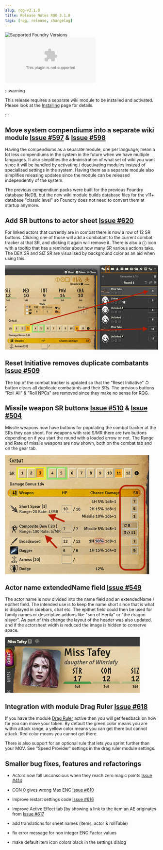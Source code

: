 ```yaml
---
slug: rqg-v3.1.0
title: Release Notes RQG 3.1.0
tags: [rqg, release, changelog]
---
```


![Supported Foundry Versions](https://img.shields.io/endpoint?url=https://foundryshields.com/version?url=https://github.com/sun-dragon-cult/fvtt-system-rqg/releases/download/v3.1.0/system.json)
![Download Count](https://img.shields.io/github/downloads/sun-dragon-cult/fvtt-system-rqg/v3.1.0/rqg.zip)

:::warning

This release requires a separate wiki module to be installed and activated. Please look at the
[Installing](/rqg-system/getting-started) page for details.

:::

## Move system compendiums into a separate wiki module [Issue #597](https://github.com/sun-dragon-cult/fvtt-system-rqg/issues/597) & [Issue #598](https://github.com/sun-dragon-cult/fvtt-system-rqg/issues/598)

Having the compendiums as a separate module, one per language, mean a lot less compendiums in the
system in the future when we have multiple languages. It also simplifies the administration of what
set of wiki you want since it will be handled by activating / deactivating modules instead of
specialised settings in the system. Having them as a separate module also simplifies releasing
updates since the module can be released independently of the system.

The previous compendium packs were built for the previous Foundry database NeDB, but the new wiki
module builds database files for the v11+ database "classic level" so Foundry does not need to
convert them at startup anymore.

## Add SR buttons to actor sheet [Issue #620](https://github.com/sun-dragon-cult/fvtt-system-rqg/issues/620)

For linked actors that currently are in combat there is now a row of 12 SR buttons. Clicking one of
those will add a combatant to the current combat tracker at that SR, and clicking it again will
remove it. There is also a ⓘ icon with a tooltip that has a reminder about how many SR various
actions take. The DEX SR and SIZ SR are visualised by background color as an aid when using this.

![](sr-buttons.png)

## Reset Initiative removes duplicate combatants [Issue #509](https://github.com/sun-dragon-cult/fvtt-system-rqg/issues/509)

The top of the combat tracker is updated so that the "Reset Initiative" ↺ button clears all
duplicate combatants and their SRs. The previous buttons "Roll All" & "Roll NPCs" are removed since
they make no sense for RQG.

## Missile weapon SR buttons [Issue #510](https://github.com/sun-dragon-cult/fvtt-system-rqg/issues/510) & [Issue #504](https://github.com/sun-dragon-cult/fvtt-system-rqg/issues/504)

Missile weapons now have buttons for populating the combat tracker at the SRs they can shoot. For
weapons with rate S/MR there are two buttons depending on if you start the round with a loaded arrow
or not. The Range and Rate of missile weapons are now shown, both on the combat tab and on the gear
tab.

![](missile-sr-buttons.png)

## Actor name extendedName field [Issue #549](https://github.com/sun-dragon-cult/fvtt-system-rqg/issues/549)

The actor name is now divided into the name field and an extendedName / epithet field. The intended
use is to keep the name short since that is what is displayed in sidebars, chat etc. The epithet
field could then be used for family names or descriptive addons like "son of Herila" or "the dragon
slayer". As part of this change the layout of the header was also updated, and if the actorsheet
width is reduced the image is hidden to conserve space.

![](epithet.png)

## Integration with module Drag Ruler [Issue #618](https://github.com/sun-dragon-cult/fvtt-system-rqg/issues/618)

If you have the module [Drag Ruler](https://foundryvtt.com/packages/drag-ruler) active then you will
get feedback on how far you can move your token. By default the green color means you are within
attack range, a yellow color means you can get there but cannot attack. Red color means you cannot
get there.

There is also support for an optional rule that lets you sprint further than your MOV. See "Speed
Provider" settings in the drag ruler module settings.

## Smaller bug fixes, features and refactorings

- Actors now fall unconscious when they reach zero magic points
  [Issue #414](https://github.com/sun-dragon-cult/fvtt-system-rqg/issues/414)

- CON 0 gives wrong Max ENC
  [Issue #610](https://github.com/sun-dragon-cult/fvtt-system-rqg/issues/610)

- Improve restart settings code
  [Issue #616](https://github.com/sun-dragon-cult/fvtt-system-rqg/issues/616)

- Improve Active Effect tab [by showing a link to the item an AE originates from
  [Issue #617](https://github.com/sun-dragon-cult/fvtt-system-rqg/issues/617)

- add translations for sheet names (items, actor & rollTable)

- fix error message for non integer ENC Factor values

- make default item icon colors black in the settings dialog
